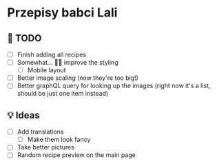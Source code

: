 # Przepisy babci Lali

## 🚀 TODO

- [ ] Finish adding all recipes
- [ ] Somewhat... 🤷‍♀️ improve the styling
  - [ ] Mobile layout
- [ ] Better image scaling (now they're too big!)
- [ ] Better graphQL query for looking up the images (right now it's a list, should be just one item instead)

## 💡 Ideas

- [ ] Add translations
  - [ ] Make them look fancy
- [ ] Take better pictures
- [ ] Random recipe preview on the main page
